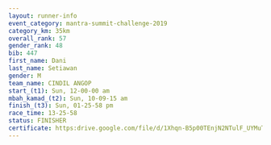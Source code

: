 ```yaml
---
layout: runner-info 
event_category: mantra-summit-challenge-2019 
category_km: 35km 
overall_rank: 57
gender_rank: 48
bib: 447
first_name: Dani
last_name: Setiawan
gender: M
team_name: CINDIL ANGOP
start_(t1): Sun, 12-00-00 am
mbah_kamad_(t2): Sun, 10-09-15 am
finish_(t3): Sun, 01-25-58 pm
race_time: 13-25-58
status: FINISHER
certificate: https:drive.google.com/file/d/1Xhqn-B5p00TEnjN2NTulF_UYMuTihzex/view?usp=sharing
---
```

